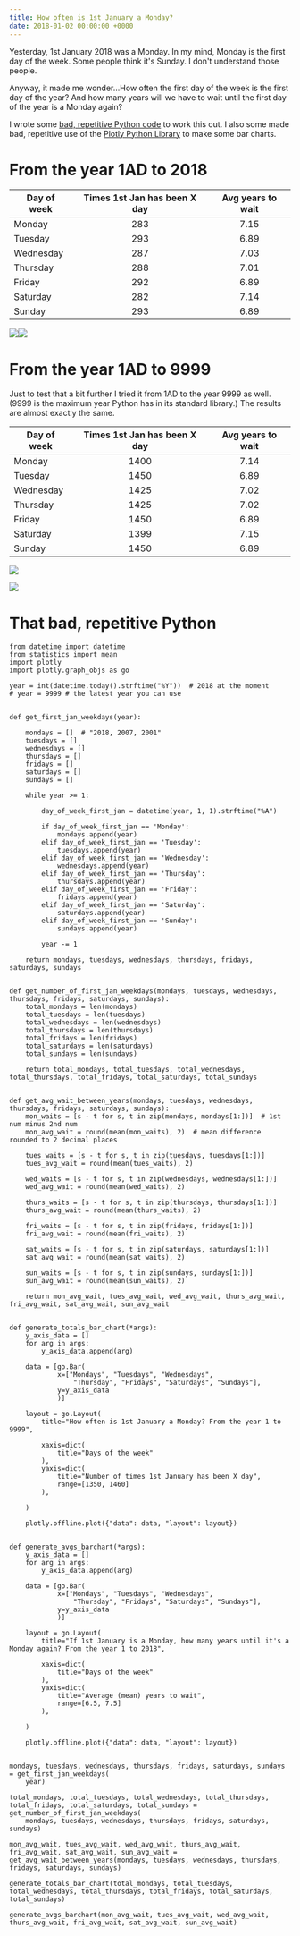 ```yaml
---
title: How often is 1st January a Monday?
date: 2018-01-02 00:00:00 +0000
---
```

Yesterday, 1st January 2018 was a Monday. In my mind, Monday is the first day of the week. Some people think it's Sunday. I don't understand those people.

Anyway, it made me wonder...How often the first day of the week is the first day of the year? And how many years will we have to wait until the first day of the year is a Monday again?

I wrote some [bad, repetitive Python code](#that-bad-repetitive-python) to work this out. I also some made bad, repetitive use of the [Plotly Python Library](https://plot.ly/python/) to make some bar charts.

# From the year 1AD to 2018

| Day of week | Times 1st Jan has been X day | Avg years to wait |
| --- | :---: | :---: |
| Monday | 283 | 7.15 |
| Tuesday | 293 | 6.89 |
| Wednesday | 287 | 7.03 |
| Thursday | 288 | 7.01 |
| Friday | 292 | 6.89 |
| Saturday | 282 | 7.14 |
| Sunday | 293 | 6.89 |

![](/uploads/2018/01/02/first_jan_mon_2018.png)![](/uploads/2018/01/02/mean_wait_2018.png)

# From the year 1AD to 9999

Just to test that a bit further I tried it from 1AD to the year 9999 as well. (9999 is the maximum year Python has in its standard library.) The results are almost exactly the same.

| Day of week | Times 1st Jan has been X day | Avg years to wait |
| --- | :---: | :---: |
| Monday | 1400 | 7.14 |
| Tuesday | 1450 | 6.89 |
| Wednesday | 1425 | 7.02 |
| Thursday | 1425 | 7.02 |
| Friday | 1450 | 6.89 |
| Saturday | 1399 | 7.15 |
| Sunday | 1450 | 6.89 |

![](/uploads/2018/01/02/first_jan_mon_9999.png)

![](/uploads/2018/01/02/mean_wait_9999.png)

# That bad, repetitive Python

    from datetime import datetime
    from statistics import mean
    import plotly
    import plotly.graph_objs as go
    
    year = int(datetime.today().strftime("%Y"))  # 2018 at the moment
    # year = 9999 # the latest year you can use
    
    
    def get_first_jan_weekdays(year):
    
        mondays = []  # "2018, 2007, 2001"
        tuesdays = []
        wednesdays = []
        thursdays = []
        fridays = []
        saturdays = []
        sundays = []
    
        while year >= 1:
    
            day_of_week_first_jan = datetime(year, 1, 1).strftime("%A")
    
            if day_of_week_first_jan == 'Monday':
                mondays.append(year)
            elif day_of_week_first_jan == 'Tuesday':
                tuesdays.append(year)
            elif day_of_week_first_jan == 'Wednesday':
                wednesdays.append(year)
            elif day_of_week_first_jan == 'Thursday':
                thursdays.append(year)
            elif day_of_week_first_jan == 'Friday':
                fridays.append(year)
            elif day_of_week_first_jan == 'Saturday':
                saturdays.append(year)
            elif day_of_week_first_jan == 'Sunday':
                sundays.append(year)
    
            year -= 1
    
        return mondays, tuesdays, wednesdays, thursdays, fridays, saturdays, sundays
    
    
    def get_number_of_first_jan_weekdays(mondays, tuesdays, wednesdays, thursdays, fridays, saturdays, sundays):
        total_mondays = len(mondays)
        total_tuesdays = len(tuesdays)
        total_wednesdays = len(wednesdays)
        total_thursdays = len(thursdays)
        total_fridays = len(fridays)
        total_saturdays = len(saturdays)
        total_sundays = len(sundays)
    
        return total_mondays, total_tuesdays, total_wednesdays, total_thursdays, total_fridays, total_saturdays, total_sundays
    
    
    def get_avg_wait_between_years(mondays, tuesdays, wednesdays, thursdays, fridays, saturdays, sundays):
        mon_waits = [s - t for s, t in zip(mondays, mondays[1:])]  # 1st num minus 2nd num
        mon_avg_wait = round(mean(mon_waits), 2)  # mean difference rounded to 2 decimal places
    
        tues_waits = [s - t for s, t in zip(tuesdays, tuesdays[1:])]
        tues_avg_wait = round(mean(tues_waits), 2)
    
        wed_waits = [s - t for s, t in zip(wednesdays, wednesdays[1:])]
        wed_avg_wait = round(mean(wed_waits), 2)
    
        thurs_waits = [s - t for s, t in zip(thursdays, thursdays[1:])]
        thurs_avg_wait = round(mean(thurs_waits), 2)
    
        fri_waits = [s - t for s, t in zip(fridays, fridays[1:])]
        fri_avg_wait = round(mean(fri_waits), 2)
    
        sat_waits = [s - t for s, t in zip(saturdays, saturdays[1:])]
        sat_avg_wait = round(mean(sat_waits), 2)
    
        sun_waits = [s - t for s, t in zip(sundays, sundays[1:])]
        sun_avg_wait = round(mean(sun_waits), 2)
    
        return mon_avg_wait, tues_avg_wait, wed_avg_wait, thurs_avg_wait, fri_avg_wait, sat_avg_wait, sun_avg_wait
    
    
    def generate_totals_bar_chart(*args):
        y_axis_data = []
        for arg in args:
            y_axis_data.append(arg)
    
        data = [go.Bar(
                x=["Mondays", "Tuesdays", "Wednesdays",
                    "Thursday", "Fridays", "Saturdays", "Sundays"],
                y=y_axis_data
                )]
    
        layout = go.Layout(
            title="How often is 1st January a Monday? From the year 1 to 9999",
    
            xaxis=dict(
                title="Days of the week"
            ),
            yaxis=dict(
                title="Number of times 1st January has been X day",
                range=[1350, 1460]
            ),
    
        )
    
        plotly.offline.plot({"data": data, "layout": layout})
    
    
    def generate_avgs_barchart(*args):
        y_axis_data = []
        for arg in args:
            y_axis_data.append(arg)
    
        data = [go.Bar(
                x=["Mondays", "Tuesdays", "Wednesdays",
                    "Thursday", "Fridays", "Saturdays", "Sundays"],
                y=y_axis_data
                )]
    
        layout = go.Layout(
            title="If 1st January is a Monday, how many years until it's a Monday again? From the year 1 to 2018",
    
            xaxis=dict(
                title="Days of the week"
            ),
            yaxis=dict(
                title="Average (mean) years to wait",
                range=[6.5, 7.5]
            ),
    
        )
    
        plotly.offline.plot({"data": data, "layout": layout})
    
    
    mondays, tuesdays, wednesdays, thursdays, fridays, saturdays, sundays = get_first_jan_weekdays(
        year)
    
    total_mondays, total_tuesdays, total_wednesdays, total_thursdays, total_fridays, total_saturdays, total_sundays = get_number_of_first_jan_weekdays(
        mondays, tuesdays, wednesdays, thursdays, fridays, saturdays, sundays)
    
    mon_avg_wait, tues_avg_wait, wed_avg_wait, thurs_avg_wait, fri_avg_wait, sat_avg_wait, sun_avg_wait = get_avg_wait_between_years(mondays, tuesdays, wednesdays, thursdays, fridays, saturdays, sundays)
    
    generate_totals_bar_chart(total_mondays, total_tuesdays, total_wednesdays, total_thursdays, total_fridays, total_saturdays, total_sundays)
    
    generate_avgs_barchart(mon_avg_wait, tues_avg_wait, wed_avg_wait, thurs_avg_wait, fri_avg_wait, sat_avg_wait, sun_avg_wait)
